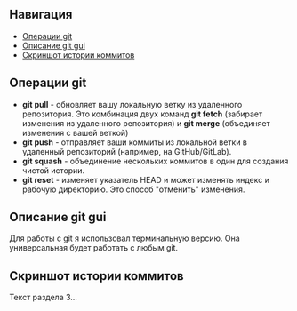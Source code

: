 ## Навигация
- [Операции git](#операции-git)
- [Описание git gui](#описание-git-gui)
- [Скриншот истории коммитов](#скриншот-истории-коммитов)

## Операции git
- **git pull** - обновляет вашу локальную ветку из удаленного репозитория. Это комбинация двух команд **git fetch** (забирает изменения из удаленного репозитория) и **git merge** (объединяет изменения с вашей веткой) 
- **git push** - отправляет ваши коммиты из локальной ветки в удаленный репозиторий (например, на GitHub/GitLab).
- **git squash** - объединение нескольких коммитов в один для создания чистой истории. 
- **git reset** - изменяет указатель HEAD и может изменять индекс и рабочую директорию. Это способ "отменить" изменения.


## Описание git gui  
Для работы с git я использовал терминальную версию. Она универсальная будет работать с любым git.

## Скриншот истории коммитов
Текст раздела 3...
